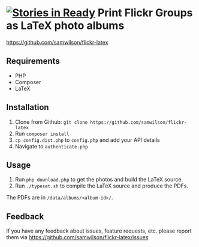 [![Stories in Ready](https://badge.waffle.io/samwilson/flickr-latex.png?label=ready&title=Ready)](https://waffle.io/samwilson/flickr-latex)
Print Flickr Groups as LaTeX photo albums
=========================================

https://github.com/samwilson/flickr-latex

## Requirements

* PHP
* Composer
* LaTeX

## Installation

1. Clone from Github: `git clone https://github.com/samwilson/flickr-latex`
2. Run `composer install`
3. `cp config.dist.php` to `config.php` and add your API details
4. Navigate to `authenticate.php`

## Usage

1. Run `php download.php` to get the photos and build the LaTeX source.
2. Run `./typeset.sh` to compile the LaTeX source and produce the PDFs.

The PDFs are in `/data/albums/<album-id>/`.

## Feedback

If you have any feedback about issues, feature requests, etc. please report them
via https://github.com/samwilson/flickr-latex/issues
